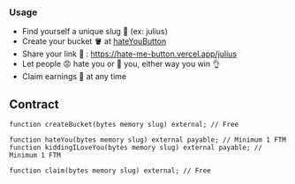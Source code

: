 ### Usage

- Find yourself a unique slug 🎯 (ex: julius) 
- Create your bucket 🪣 at [hateYouButton](https://hate-me-button.vercel.app)
- Share your link 🔗 : https://hate-me-button.vercel.app/julius
- Let people 😡 hate you or 💖 you, either way you win 👌
- Claim earnings 🌟 at any time

## Contract

```solidity
function createBucket(bytes memory slug) external; // Free

function hateYou(bytes memory slug) external payable; // Minimum 1 FTM
function kiddingILoveYou(bytes memory slug) external payable; // Minimum 1 FTM

function claim(bytes memory slug) external; // Free
```